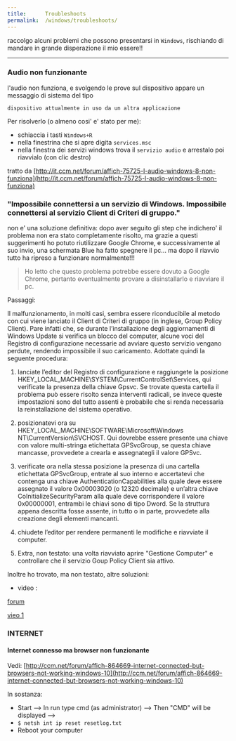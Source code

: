 ```yaml
---
title:      Troubleshoots
permalink:  /windows/troubleshoots/
---
```


raccolgo alcuni problemi che possono presentarsi in `Windows`, rischiando di mandare in grande disperazione il mio essere!!


***

### Audio non funzionante

l'audio non funziona, e svolgendo le prove sul dispositivo appare un messaggio di sistema del tipo

````
dispositivo attualmente in uso da un altra applicazione
````

Per risolverlo (o almeno cosi' e' stato per me):

* schiaccia i tasti `Windows+R`
* nella finestrina che si apre digita `services.msc`
* nella finestra dei servizi windows trova il `servizio audio` e arrestalo poi  riavvialo (con clic destro)

tratto da [http://it.ccm.net/forum/affich-75725-l-audio-windows-8-non-funziona](http://it.ccm.net/forum/affich-75725-l-audio-windows-8-non-funziona)



### "Impossibile connettersi a un servizio di Windows. Impossibile connettersi al servizio Client di Criteri di gruppo."

non e' una soluzione definitiva: dopo aver seguito gli step che indichero' il problema non era stato completamente risolto, ma grazie a questi suggerimenti ho potuto riutilizzare Google Chrome, e successivamente al suo invio, una schermata Blue ha fatto spegnere il pc... ma dopo il riavvio tutto ha ripreso a funzionare normalmente!!!

> Ho letto che questo problema potrebbe essere dovuto a Google Chrome, pertanto eventualmente provare a disinstallarlo e riavviare il pc.

Passaggi:

Il malfunzionamento, in molti casi, sembra essere riconducibile al metodo con cui viene lanciato il Client di Criteri di gruppo (in inglese, Group Policy Client). Pare infatti che, se durante l’installazione degli aggiornamenti di Windows Update si verifica un blocco del computer, alcune voci del Registro di configurazione necessarie ad avviare questo servizio vengano perdute, rendendo impossibile il suo caricamento. Adottate quindi la seguente procedura:

1) lanciate l’editor del Registro di configurazione e raggiungete la posizione HKEY_LOCAL_MACHINE\SYSTEM\CurrentControlSet\Services, qui verificate la presenza della chiave Gpsvc. Se trovate questa cartella il problema può essere risolto senza interventi radicali, se invece queste impostazioni sono del tutto assenti è probabile che si renda necessaria la reinstallazione del sistema operativo.

2) posizionatevi ora su HKEY_LOCAL_MACHINE\SOFTWARE\Microsoft\Windows NT\CurrentVersion\SVCHOST. Qui dovrebbe essere presente una chiave con valore multi-stringa etichettata GPSvcGroup, se questa chiave mancasse, provvedete a crearla e assegnategli il valore GPSvc.

3) verificate ora nella stessa posizione la presenza di una cartella etichettata GPSvcGroup, entrate al suo interno e accertatevi che contenga una chiave AuthenticationCapabilities alla quale deve essere assegnato il valore 0x00003020 (o 12320 decimale) e un’altra chiave CoInitializeSecurityParam alla quale deve corrispondere il valore 0x00000001, entrambi le chiavi sono di tipo Dword. Se la struttura appena descritta fosse assente, in tutto o in parte, provvedete alla creazione degli elementi mancanti.

4) chiudete l’editor per rendere permanenti le modifiche e riavviate il computer.

5) Extra, non testato: una volta riavviato aprire "Gestione Computer" e controllare che il servizio Goup Policy Client sia attivo.

Inoltre ho trovato, ma non testato, altre soluzioni:

- video :

[forum ](http://answers.microsoft.com/en-us/windows/forum/windows_7-performance/why-wont-windows-connect-to-the-group-policy/b73107f8-8447-4599-87a5-65ecc6a63aa0?page=2&auth=1)

[vieo 1](https://www.youtube.com/watch?feature=player_embedded&v=4m5KEmckWK4#t=115)



### INTERNET

#### Internet connesso ma browser non funzionante

Vedi: [http://ccm.net/forum/affich-864669-internet-connected-but-browsers-not-working-windows-10](http://ccm.net/forum/affich-864669-internet-connected-but-browsers-not-working-windows-10)

In sostanza:

- Start --> In run type cmd (as administrator) --> Then "CMD" will be displayed --> 
- `$ netsh int ip reset resetlog.txt`
- Reboot your computer
